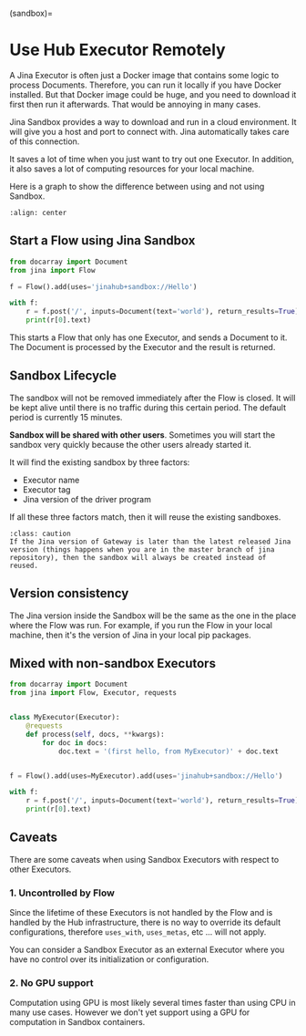 (sandbox)=

# Use Hub Executor Remotely

A Jina Executor is often just a Docker image that contains some logic to process Documents. Therefore, you can run it locally if you have Docker installed. But that Docker image could be huge, and you need to download it first then run it afterwards. That would be annoying in many cases.

Jina Sandbox provides a way to download and run in a cloud environment. It will give you a host and port to connect with. Jina automatically takes care of this connection.

It saves a lot of time when you just want to try out one Executor. In addition, it also saves a lot of computing resources for your local machine.

Here is a graph to show the difference between using and not using Sandbox.

```{figure} ../../.github/sandbox-advantage.png
:align: center
```

## Start a Flow using Jina Sandbox

```python
from docarray import Document
from jina import Flow

f = Flow().add(uses='jinahub+sandbox://Hello')

with f:
    r = f.post('/', inputs=Document(text='world'), return_results=True)
    print(r[0].text)
```

This starts a Flow that only has one Executor, and sends a Document to it. The Document is processed by the Executor and the result is returned.

## Sandbox Lifecycle

The sandbox will not be removed immediately after the Flow is closed. It will be kept alive until there is no traffic during this certain period. The default period is currently 15 minutes.

**Sandbox will be shared with other users**. Sometimes you will start the sandbox very quickly because the other users already started it.

It will find the existing sandbox by three factors: 
- Executor name
- Executor tag
- Jina version of the driver program

If all these three factors match, then it will reuse the existing sandboxes.

```{admonition} Caution
:class: caution
If the Jina version of Gateway is later than the latest released Jina version (things happens when you are in the master branch of jina repository), then the sandbox will always be created instead of reused.
```

## Version consistency

The Jina version inside the Sandbox will be the same as the one in the place where the Flow was run. For example, if you run the Flow in your local machine, then it's the version of Jina in your local pip packages.

## Mixed with non-sandbox Executors


```python
from docarray import Document
from jina import Flow, Executor, requests


class MyExecutor(Executor):
    @requests
    def process(self, docs, **kwargs):
        for doc in docs:
            doc.text = '(first hello, from MyExecutor)' + doc.text


f = Flow().add(uses=MyExecutor).add(uses='jinahub+sandbox://Hello')

with f:
    r = f.post('/', inputs=Document(text='world'), return_results=True)
    print(r[0].text)
```

## Caveats

There are some caveats when using Sandbox Executors with respect to other Executors.

### 1. Uncontrolled by Flow

Since the lifetime of these Executors is not handled by the Flow and is handled by the Hub infrastructure, there is no way
to override its default configurations, therefore `uses_with`, `uses_metas`, etc ... will not apply.

You can consider a Sandbox Executor as an external Executor where you have no control over its initialization or configuration.

### 2. No GPU support

Computation using GPU is most likely several times faster than using CPU in many use cases. However we don't yet support using a GPU for computation in Sandbox containers.
